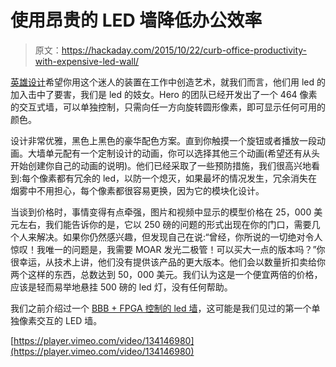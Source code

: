 # 使用昂贵的 LED 墙降低办公效率

> 原文：<https://hackaday.com/2015/10/22/curb-office-productivity-with-expensive-led-wall/>

[英雄设计](http://www.hero-design.com/everbright/)希望你用这个迷人的装置在工作中创造艺术，就我们而言，他们用 led 的加入击中了要害，我们是 led 的妓女。Hero 的团队已经开发出了一个 464 像素的交互式墙，可以单独控制，只需向任一方向旋转圆形像素，即可显示任何可用的颜色。

设计非常优雅，黑色上黑色的豪华配色方案。直到你触摸一个旋钮或者播放一段动画。大墙单元配有一个定制设计的动画，你可以选择其他三个动画(希望还有从头开始创建你自己的动画的说明)。他们已经采取了一些预防措施，我们很高兴地看到:每个像素都有冗余的 led，以防一个熄灭，如果最坏的情况发生，冗余消失在烟雾中不用担心，每个像素都很容易更换，因为它的模块化设计。

当谈到价格时，事情变得有点牵强，图片和视频中显示的模型价格在 25，000 美元左右，我们能告诉你的是，它以 250 磅的问题的形式出现在你的门口，需要几个人来解决。如果你仍然感兴趣，但发现自己在说:“曾经，你所说的一切绝对令人惊叹！我唯一的问题是，我需要 MOAR 发光二极管！可以买大一点的版本吗？”你很幸运，从技术上讲，他们没有提供该产品的更大版本。他们会以数量折扣卖给你两个这样的东西，总数达到 50，000 美元。我们认为这是一个便宜两倍的价格，应该是轻而易举地悬挂 500 磅的 led 灯，没有任何帮助。

我们之前介绍过一个 [BBB + FPGA 控制的 led 墙](http://hackaday.com/2014/04/11/beaglebone-black-and-fpga-driven-led-wall/)，这可能是我们见过的第一个单独像素交互的 LED 墙。

[https://player.vimeo.com/video/134146980](https://player.vimeo.com/video/134146980)